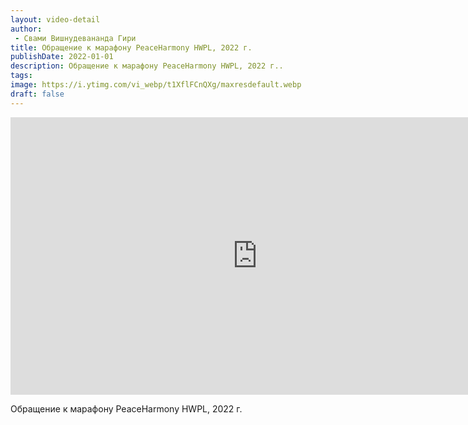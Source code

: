 ```yaml
---
layout: video-detail
author:
 - Свами Вишнудевананда Гири
title: Обращение к марафону PeaceHarmony HWPL, 2022 г.
publishDate: 2022-01-01
description: Обращение к марафону PeaceHarmony HWPL, 2022 г.. 
tags: 
image: https://i.ytimg.com/vi_webp/t1XflFCnQXg/maxresdefault.webp
draft: false
---
```


<iframe width="790" height="444" src="https://www.youtube.com/embed/t1XflFCnQXg" frameborder="0" allowfullscreen=""></iframe> 

 Обращение к марафону PeaceHarmony HWPL, 2022 г.

  

 